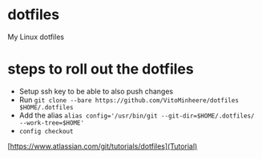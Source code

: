 # dotfiles
My Linux dotfiles

# steps to roll out the dotfiles
- Setup ssh key to be able to also push changes
- Run `git clone --bare https://github.com/VitoMinheere/dotfiles $HOME/.dotfiles`
- Add the alias `alias config='/usr/bin/git --git-dir=$HOME/.dotfiles/ --work-tree=$HOME'`
- `config checkout`

[https://www.atlassian.com/git/tutorials/dotfiles](Tutorial)
